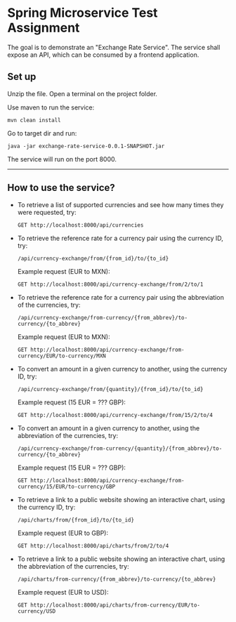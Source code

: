 # Spring Microservice Test Assignment


The goal is to demonstrate an "Exchange Rate Service". The service shall expose an API, which can be consumed 
by a frontend application.


## Set up

Unzip the file.
Open a terminal on the project folder.

Use maven to run the service:
``` 
mvn clean install 
```

Go to target dir and run:
``` 
java -jar exchange-rate-service-0.0.1-SNAPSHOT.jar
```

The service will run on the port 8000.

---
## How to use the service?
- To retrieve a list of supported currencies and see how many times they were requested, try:
  ```
  GET http://localhost:8000/api/currencies
  ```


- To retrieve the reference rate for a currency pair using the currency ID, try:
  ```
  /api/currency-exchange/from/{from_id}/to/{to_id}
  ```
  Example request (EUR to MXN):
  ```
  GET http://localhost:8000/api/currency-exchange/from/2/to/1
  ```

- To retrieve the reference rate for a currency pair using the abbreviation of the currencies, try:
  ```
  /api/currency-exchange/from-currency/{from_abbrev}/to-currency/{to_abbrev}
  ```
  Example request (EUR to MXN):
  ```
  GET http://localhost:8000/api/currency-exchange/from-currency/EUR/to-currency/MXN
  ```

- To convert an amount in a given currency to another, using the currency ID, try:
  ```
  /api/currency-exchange/from/{quantity}/{from_id}/to/{to_id}
  ```
  Example request (15 EUR = ??? GBP):
  ```
  GET http://localhost:8000/api/currency-exchange/from/15/2/to/4
  ```

- To convert an amount in a given currency to another, using the abbreviation of the currencies, try:
  ```
  /api/currency-exchange/from-currency/{quantity}/{from_abbrev}/to-currency/{to_abbrev}
  ```
  Example request (15 EUR = ??? GBP):
  ```
  GET http://localhost:8000/api/currency-exchange/from-currency/15/EUR/to-currency/GBP
  ```

- To retrieve a link to a public website showing an interactive chart, using the currency ID, try:
  ```
  /api/charts/from/{from_id}/to/{to_id}
  ```
  Example request (EUR to GBP):
  ```
  GET http://localhost:8000/api/charts/from/2/to/4
  ```

- To retrieve a link to a public website showing an interactive chart, using the abbreviation of the currencies, try:
  ```
  /api/charts/from-currency/{from_abbrev}/to-currency/{to_abbrev}
  ```
  Example request (EUR to USD):
  ```
  GET http://localhost:8000/api/charts/from-currency/EUR/to-currency/USD
  ```